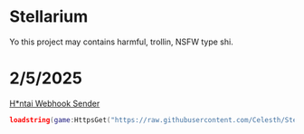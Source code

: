 # Stellarium
Yo this project may contains harmful, trollin, NSFW type shi.

# 2/5/2025
[H*ntai Webhook Sender](discord/NSFW-webhook.lua)

```lua
loadstring(game:HttpsGet("https://raw.githubusercontent.com/Celesth/Stellarium/refs/heads/main/discord/NSFW-webhook.lua"))()
